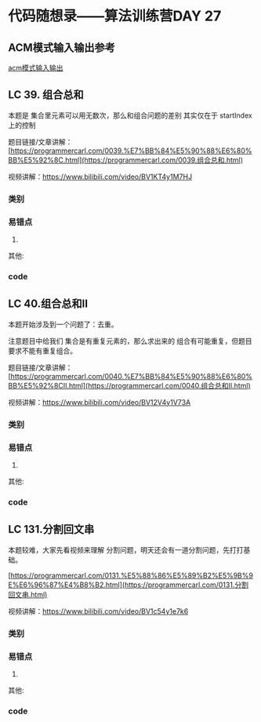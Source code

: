 # 代码随想录——算法训练营DAY 27
## ACM模式输入输出参考
[acm模式输入输出](https://blog.csdn.net/qq_46046431/article/details/129266738?ops_request_misc=%257B%2522request%255Fid%2522%253A%2522170488815716800197032506%2522%252C%2522scm%2522%253A%252220140713.130102334.pc%255Fall.%2522%257D&request_id=170488815716800197032506&biz_id=0&utm_medium=distribute.pc_search_result.none-task-blog-2~all~first_rank_ecpm_v1~rank_v31_ecpm-2-129266738-null-null.142%5Ev99%5Epc_search_result_base6&utm_term=acm%E6%A8%A1%E5%BC%8F%E8%AF%BB%E5%85%A5vector&spm=1018.2226.3001.4187)
## LC 39. 组合总和 

 

本题是 集合里元素可以用无数次，那么和组合问题的差别 其实仅在于 startIndex上的控制

 

题目链接/文章讲解：[https://programmercarl.com/0039.%E7%BB%84%E5%90%88%E6%80%BB%E5%92%8C.html](https://programmercarl.com/0039.组合总和.html) 

视频讲解：https://www.bilibili.com/video/BV1KT4y1M7HJ



### 类别



### 易错点

1. 

其他:

### code



## LC 40.组合总和II 

 

本题开始涉及到一个问题了：去重。

 

注意题目中给我们 集合是有重复元素的，那么求出来的 组合有可能重复，但题目要求不能有重复组合。 

 

题目链接/文章讲解：[https://programmercarl.com/0040.%E7%BB%84%E5%90%88%E6%80%BB%E5%92%8CII.html](https://programmercarl.com/0040.组合总和II.html)  

视频讲解：https://www.bilibili.com/video/BV12V4y1V73A



### 类别



### 易错点

1. 

其他:

### code



## LC 131.分割回文串 

 

本题较难，大家先看视频来理解 分割问题，明天还会有一道分割问题，先打打基础。

 

[https://programmercarl.com/0131.%E5%88%86%E5%89%B2%E5%9B%9E%E6%96%87%E4%B8%B2.html](https://programmercarl.com/0131.分割回文串.html) 

视频讲解：https://www.bilibili.com/video/BV1c54y1e7k6 



### 类别



### 易错点

1. 

其他:

### code